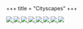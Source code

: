 +++
title = "Cityscapes"
+++
<div class="photogallery">

<a href="https://drive.google.com/open?id=0B3e2zRvXHH5FSGpGRGVYNkRxazA">
<img src="/img/Lisbon thumbnail.jpeg">
</a>
<a href="https://drive.google.com/open?id=0B3e2zRvXHH5FZ0habktwTko4MWs">
<img src="/img/Streets of Lisbon thumbnail.jpeg">
</a>
<a href="https://drive.google.com/open?id=0B3e2zRvXHH5FQXIwaTJRTjUtNjQ">
<img src="/img/Torre de Belem thumbnail.jpeg">
</a>
<a href="https://drive.google.com/open?id=0B3e2zRvXHH5Fd1A0VS1lUjEwRm8">
<img src="/img/Uetliberg%20in%20dark%20fog%20thumbnail.jpeg" />
</a>
<a href="https://drive.google.com/open?id=0B3e2zRvXHH5FbF9IUkdCZTdsVDQ">
<img src="/img/New%20Year%202015%20Fireworks%20Over%20Zurich%20thumbnail.jpeg" />
</a>
<a href="https://drive.google.com/open?id=0B3e2zRvXHH5FclVBN29LLXNRRmM">
<img src="/img/London underground thumbnail.jpg">
</a>
<a href="https://drive.google.com/open?id=0B3e2zRvXHH5FNTNRenBJRUZhQlU">
<img src="/img/London underground escalator thumbnail.jpg">
</a>
<a href="https://drive.google.com/open?id=0B3e2zRvXHH5FektnYlpsV3V3cnM">
<img src="/img/Blue door in Chania thumbnail.jpg" />
</a>
</div>
